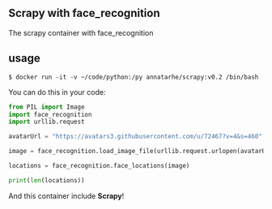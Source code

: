 ## Scrapy with face_recognition

The scrapy container with face_recognition

## usage

```shell
$ docker run -it -v ~/code/python:/py annatarhe/scrapy:v0.2 /bin/bash
```

You can do this in your code:

```python
from PIL import Image
import face_recognition
import urllib.request

avatarUrl = "https://avatars3.githubusercontent.com/u/72467?v=4&s=460"

image = face_recognition.load_image_file(urllib.request.urlopen(avatarUrl))

locations = face_recognition.face_locations(image)

print(len(locations))
```

And this container include **Scrapy**!